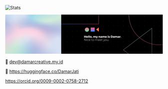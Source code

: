 ![Stats](https://github-readme-activity-graph.vercel.app/graph?username=Damarcreative&theme=react-dark&hide_border=true&hide_title=false&area=true&custom_title=Total%20contribution%20graph%20in%20all%20repo)

![enter image description here](https://raw.githubusercontent.com/Damarcreative/Damarcreative/8b58be6b09be4c2870c0128e456bff16a5e96930/MyBanner.svg) 

📧 dev@damarcreative.my.id

🤗 https://huggingface.co/DamarJati

https://orcid.org/0009-0002-0758-2712
